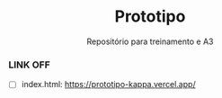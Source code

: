 <h1 align="center"> Prototipo </h1>

<p align= "center">Repositório para treinamento e A3</p>

### LINK OFF
- [ ] index.html: https://prototipo-kappa.vercel.app/
